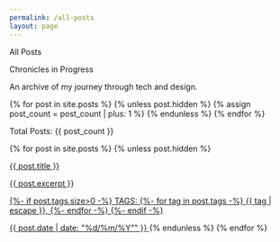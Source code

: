 ```yaml
---
permalink: /all-posts
layout: page
---
```


<div class='all-posts'>

<div class='heading'>
  <p><span>All Posts</span></p>
  <p>Chronicles in Progress</p>
  <p>An archive of my journey through tech and design.</p>
  <div class='background-container'>
    <div class='background background1'><div class='background-inner'></div></div>
    <div class='background background2'><div class='background-inner'></div></div>
    <div class='background background2'><div class='background-inner'></div></div>
  </div>
</div>

<div class='post-list'>
  {% for post in site.posts %}
  {% unless post.hidden %}
  {% assign post_count = post_count | plus: 1 %}
  {% endunless %}
  {% endfor %}
  <p class='total-posts'><span>Total Posts: {{ post_count }}</span></p>
  <div class='list'>
    {% for post in site.posts %}
    {% unless post.hidden %}
      <a href=".{{ post.url }}">
        <div class='content'>
          <p class='arrow'></p>
          <div class='content-inner'>
            <p class='title'>{{ post.title }}</p>
            <p class='excerpt'>{{ post.excerpt }}</p>
            <p>
              {%- if post.tags.size>0 -%}
              <span class='tag-title'>TAGS: </span>
                {%- for tag in post.tags -%}
                    <span class='tags'>{{ tag | escape }},</span>
                  {%- endfor -%} 
                {%- endif -%}
            </p>
          </div>
        </div>
        <span class='date'>{{ post.date | date: "%d/%m/%Y"" }}</span>
      </a>
    {% endunless %}
    {% endfor %}
  </div>
</div>


  

</div>